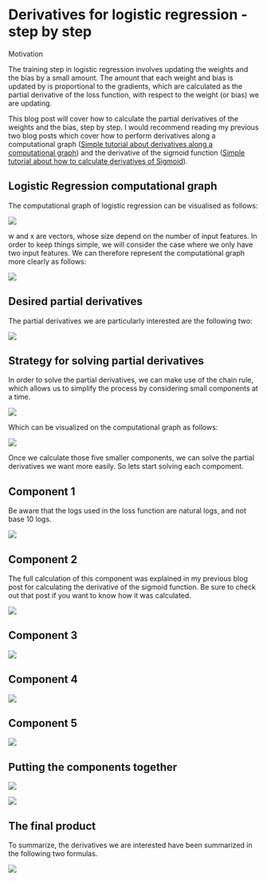 # Derivatives for logistic regression - step by step

Motivation

The training step in logistic regression involves updating the weights and the bias by a small amount. The amount that each weight and bias is updated by is proportional to the gradients, which are calculated as the partial derivative of the loss function, with respect to the weight (or bias) we are updating.

This blog post will cover how to calculate the partial derivatives of the weights and the bias, step by step. I would recommend reading my previous two blog posts which cover how to perform derivatives along a computational graph ([Simple tutorial about derivatives along a computational graph](./simple_tutorial_about_derivatives_along_a_computational_graph.md)) and the derivative of the sigmoid function ([Simple tutorial about how to calculate derivatives of Sigmoid](./simple_tutorial_about_how_to_calculate_derivatives_of_sigmoid.md)).


## Logistic Regression computational graph

The computational graph of logistic regression can be visualised as follows:

![](img/1_logistic_regression_graph.png)

w and x are vectors, whose size depend on the number of input features. In order to keep things simple, we will consider the case where we only have two input features. We can therefore represent the computational graph more clearly as follows:

![](img/2_logistic_regression_graph_expanded.png)
## Desired partial derivatives

The partial derivatives we are particularly interested are the following two:

![](img/3_dl_dw_and_dl_db_intro.jpg)

## Strategy for solving partial derivatives

In order to solve the partial derivatives, we can make use of the chain rule, which allows us to simplify the process by considering small components at a time.

![](img/4_dl_dw_and_dl_db.jpg)

Which can be visualized on the computational graph as follows:

![](img/5_dl_dw_and_dl_db_on_graph.jpg)

Once we calculate those five smaller components, we can solve the partial derivatives we want more easily. So lets start solving each compoment.

## Component 1

Be aware that the logs used in the loss function are natural logs, and not base 10 logs.

![](img/6_dl_da.jpg)

## Component 2

The full calculation of this component was explained in my previous blog post for calculating the derivative of the sigmoid function. Be sure to check out that post if you want to know how it was calculated.

![](img/7_da_dz.jpg)

## Component 3

![](img/8_dl_dz.jpg)

## Component 4

![](img/9_dz_dw.jpg)

## Component 5

![](img/10_dz_db.jpg)

## Putting the components together

![](img/11_dl_dw.jpg)

![](img/12_dl_db.jpg)

## The final product

To summarize, the derivatives we are interested have been summarized in the following two formulas.

![](img/13_dl_dw_and_dl_db_final.jpg)